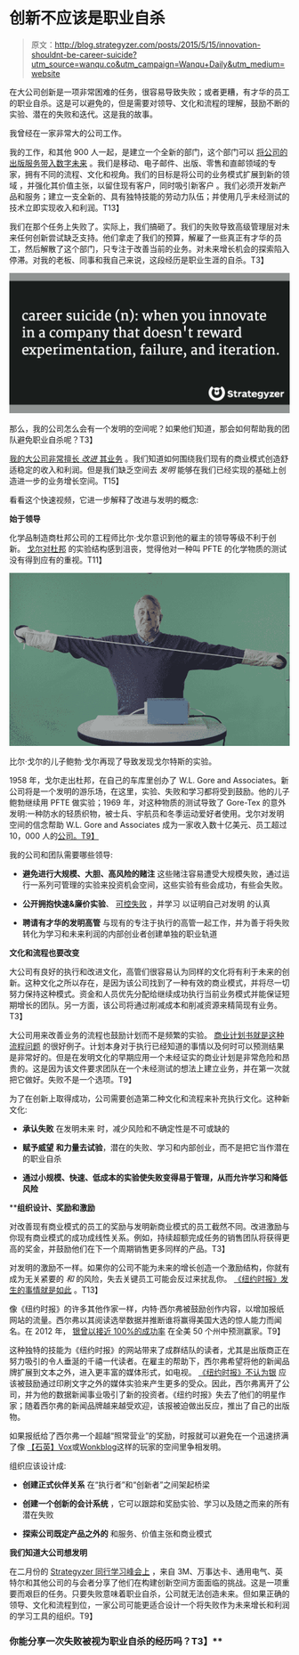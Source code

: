 # 创新不应该是职业自杀

> 原文：<http://blog.strategyzer.com/posts/2015/5/15/innovation-shouldnt-be-career-suicide?utm_source=wanqu.co&utm_campaign=Wanqu+Daily&utm_medium=website>

 在大公司创新是一项非常困难的任务，很容易导致失败；或者更糟，有才华的员工的职业自杀。这是可以避免的，但是需要对领导、文化和流程的理解，鼓励不断的实验、潜在的失败和迭代。这是我的故事。

我曾经在一家非常大的公司工作。

我的工作，和其他 900 人一起，是建立一个全新的部门，这个部门可以 [将公司的出版服务带入数字未来](http://blog.strategyzer.com/posts/2015/5/4/how-4-media-companies-approach-their-business-models-1) 。我们是移动、电子邮件、出版、零售和直邮领域的专家，拥有不同的流程、文化和视角。我们的目标是将公司的业务模式扩展到新的领域 ，并强化其价值主张，以留住现有客户，同时吸引新客户 。我们必须开发新产品和服务；建立一支全新的、具有独特技能的劳动力队伍；并使用几乎未经测试的技术立即实现收入和利润。T13】

我们在那个任务上失败了。实际上，我们搞砸了。我们的失败导致高级管理层对未来任何创新尝试缺乏支持。他们拿走了我们的预算，解雇了一些真正有才华的员工，然后解散了这个部门，只专注于改善当前的业务。对未来增长机会的探索陷入停滞。对我的老板、同事和我自己来说，这段经历是职业生涯的自杀。T3】

![](img/0a1139b2c9738b19e56b50e073dbad21.png)

那么，我的公司怎么会有一个发明的空间呢？如果他们知道，那会如何帮助我的团队避免职业自杀呢？T3】

[我的大公司非常擅长 *改进* 其业务](http://blog.strategyzer.com/posts/2014/12/9/why-large-companies-cant-innovate) 。我们知道如何围绕我们现有的商业模式创造舒适稳定的收入和利润。但是我们缺乏空间去 *发明* 能够在我们已经实现的基础上创造进一步的业务增长空间。T15】

看看这个快速视频，它进一步解释了改进与发明的概念:

**始于领导**

化学品制造商杜邦公司的工程师比尔·戈尔意识到他的雇主的领导等级不利于创新。 [戈尔对杜邦](http://www.managementexchange.com/story/innovation-democracy-wl-gores-original-management-model) 的实验结构感到沮丧，觉得他对一种叫 PFTE 的化学物质的测试没有得到应有的重视。T11】

![ Bob Gore, son of Bill Gore, recreates the experiment that resulted in the discovery of Gore-Tex. ](img/5d665c9dd45cbdf99cab84c9231bde04.png)

比尔·戈尔的儿子鲍勃·戈尔再现了导致发现戈尔特斯的实验。

1958 年，戈尔走出杜邦，在自己的车库里创办了 W.L. Gore and Associates。新公司将是一个发明的游乐场，在这里，实验、失败和学习都将受到鼓励。他的儿子鲍勃继续用 PFTE 做实验；1969 年，对这种物质的测试导致了 Gore-Tex 的意外发明:一种防水的轻质织物，被士兵、宇航员和冬季运动爱好者使用。戈尔对发明空间的信念帮助 W.L. Gore and Associates 成为一家收入数十亿美元、员工超过 10，000 人的[公司。T9】](http://www.fastcompany.com/51733/fabric-creativity)

我的公司和团队需要哪些领导:

*   **避免进行大规模、大胆、高风险的赌注** 这些赌注容易遭受大规模失败，通过运行一系列可管理的实验来投资机会空间，这些实验有些会成功，有些会失败。

*   **公开拥抱快速&廉价实验**、 [可控失败](http://blog.strategyzer.com/posts/2015/4/23/5-lean-startup-essentials-to-reduce-risk-and-uncertainty) ，并学习 以证明自己对发明 的认真

*   **聘请有才华的发明高管** 与现有的专注于执行的高管一起工作，并为善于将失败转化为学习和未来利润的内部创业者创建单独的职业轨道

**文化和流程也要改变**

大公司有良好的执行和改进文化，高管们很容易认为同样的文化将有利于未来的创新。这种文化之所以存在，是因为该公司找到了一种有效的商业模式，并将尽一切努力保持这种模式。资金和人员优先分配给继续成功执行当前业务模式并能保证短期增长的团队。另一方面，该公司将通过削减成本和削减资源来精简现有业务。T3】

大公司用来改善业务的流程也鼓励计划而不是频繁的实验。 [商业计划书就是这种流程问题](http://blog.strategyzer.com/posts/2015/2/24/how-a-great-business-plan-will-maximize-your-risk-of-failure) 的很好例子。计划本身对于执行已经知道的事情以及何时可以预测结果是非常好的。但是在发明文化的早期应用一个未经证实的商业计划是非常危险和昂贵的。这是因为该文件要求团队在一个未经测试的想法上建立业务，并在第一次就把它做好。失败不是一个选项。T9】

为了在创新上取得成功，公司需要创造第二种文化和流程来补充执行文化。这种新文化:

*   **承认失败** 在发明未来 时，减少风险和不确定性是不可或缺的

*   **赋予威望** **和力量去试验**，潜在的失败、学习和内部创业，而不是把它当作潜在的职业自杀

*   **通过小规模、快速、低成本的实验使失败变得易于管理，从而允许学习和降低风险**

 ****组织设计、奖励和激励**

对改善现有商业模式的员工的奖励与发明新商业模式的员工截然不同。改进激励与你现有商业模式的成功成线性关系。例如，持续超额完成任务的销售团队将获得更高的奖金，并鼓励他们在下一个周期销售更多同样的产品。T3】

对发明的激励不一样。如果你的公司不能为未来的增长创造一个激励结构，你就有成为无关紧要的 *和* 的风险，失去关键员工可能会反过来扰乱你。 [《纽约时报》发生的事情就是如此](http://publiceditor.blogs.nytimes.com/2013/07/22/nate-silver-went-against-the-grain-for-some-at-the-times/?_r=0) 。T13】

像《纽约时报》的许多其他作家一样，内特·西尔弗被鼓励创作内容，以增加报纸网站的流量。西尔弗以其阅读选举数据并推断谁将赢得美国大选的惊人能力而闻名。在 2012 年， [银曾以接近 100%的成功率](http://mashable.com/2012/11/07/nate-silver-wins/) 在全美 50 个州中预测赢家。T9】

这种独特的技能为《纽约时报》的网站带来了成群结队的读者，尤其是出版商正在努力吸引的令人垂涎的千禧一代读者。在雇主的帮助下，西尔弗希望将他的新闻品牌扩展到文本之外，进入更丰富的媒体形式，如电视。 [《纽约时报》不认为银](http://www.washingtonpost.com/blogs/erik-wemple/wp/2013/07/22/the-new-york-timess-failure-to-keep-nate-silver-what-it-means/) 应该被鼓励通过印刷文字之外的媒体实验来产生更多的受众。因此，西尔弗离开了公司，并为他的数据新闻事业吸引了新的投资者。《纽约时报》失去了他们的明星作家；随着西尔弗的新闻品牌越来越受欢迎，该报被迫做出反应，推出了自己的出版物[](http://www.nytimes.com/upshot/)。

如果报纸给了西尔弗一个超越“照常营业”的奖励，时报就可以避免在一个迅速挤满了像 [【石英】](http://qz.com/)[Vox](http://www.vox.com/)或[Wonkblog](http://www.washingtonpost.com/blogs/wonkblog/)这样的玩家的空间里争相发明。

组织应该设计成:

*   **创建正式伙伴关系** 在“执行者”和“创新者”之间架起桥梁

*   **创建一个创新的会计系统** ，它可以跟踪和奖励实验、学习以及随之而来的所有潜在失败

*   **探索公司既定产品之外的** 和服务、价值主张和商业模式

**我们知道大公司想发明**

在二月份的 [Strategyzer 同行学习峰会上](http://blog.strategyzer.com/posts/2015/2/13/business-model-innovation-and-lean-startup-self-assessment) ，来自 3M、万事达卡、通用电气、英特尔和其他公司的与会者分享了他们在构建创新空间方面面临的挑战。这是一项重要而艰巨的任务。只要失败意味着职业自杀，公司就无法创造未来。但如果正确的领导、文化和流程到位，一家公司可能更适合设计一个将失败作为未来增长和利润的学习工具的组织。T9】

### 你能分享一次失败被视为职业自杀的经历吗？T3】**